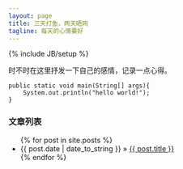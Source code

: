 ```yaml
---
layout: page
title: 三天打鱼，两天晒网
tagline: 每天的心情要好
---
```

{% include JB/setup %}

时不时在这里抒发一下自己的感情，记录一点心得。


```
public static void main(String[] args){
	System.out.println("hello world!");
}
```


### 文章列表

<ul class="posts">
  {% for post in site.posts %}
    <li><span>{{ post.date | date_to_string }}</span> &raquo; <a href="{{ BASE_PATH }}{{ post.url }}">{{ post.title }}</a></li>
  {% endfor %}
</ul>




